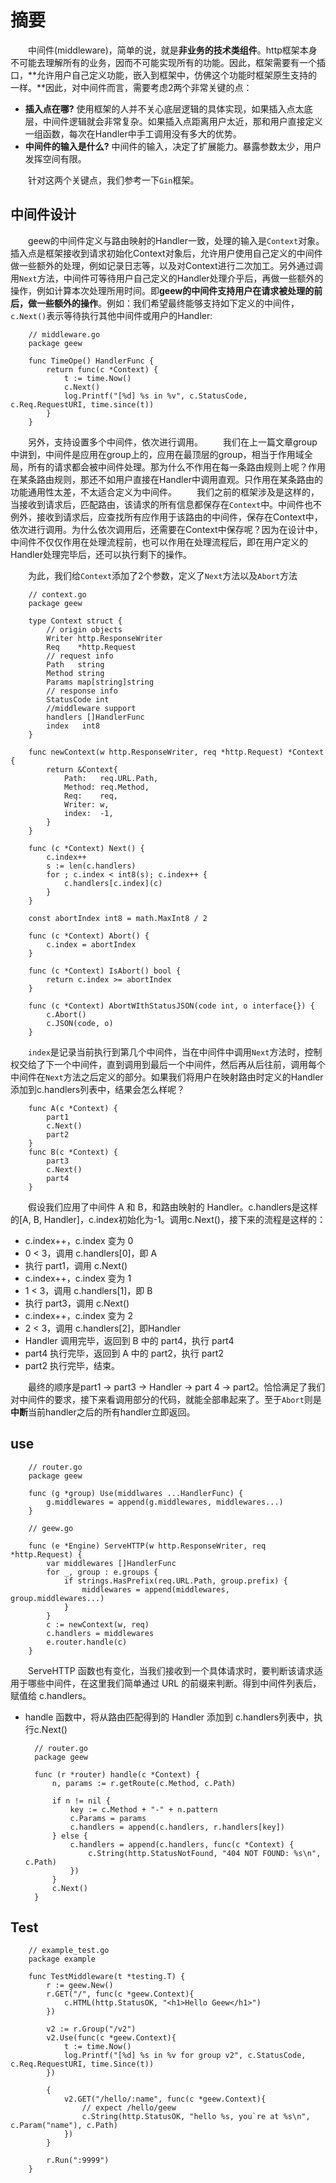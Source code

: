 
# 摘要

&emsp;&emsp;中间件(middleware)，简单的说，就是**非业务的技术类组件**。http框架本身不可能去理解所有的业务，因而不可能实现所有的功能。因此，框架需要有一个插口，**允许用户自己定义功能，嵌入到框架中，仿佛这个功能时框架原生支持的一样。**因此，对中间件而言，需要考虑2两个非常关键的点：

- **插入点在哪?** 使用框架的人并不关心底层逻辑的具体实现，如果插入点太底层，中间件逻辑就会非常复杂。如果插入点距离用户太近，那和用户直接定义一组函数，每次在Handler中手工调用没有多大的优势。
- **中间件的输入是什么?** 中间件的输入，决定了扩展能力。暴露参数太少，用户发挥空间有限。

&emsp;&emsp;针对这两个关键点，我们参考一下`Gin`框架。

## 中间件设计

&emsp;&emsp;geew的中间件定义与路由映射的Handler一致，处理的输入是`Context`对象。插入点是框架接收到请求初始化Context对象后，允许用户使用自己定义的中间件做一些额外的处理，例如记录日志等，以及对Context进行二次加工。另外通过调用`Next`方法，中间件可等待用户自己定义的Handler处理介乎后，再做一些额外的操作，例如计算本次处理所用时间。即**geew的中间件支持用户在请求被处理的前后，做一些额外的操作**。例如：我们希望最终能够支持如下定义的中间件，`c.Next()`表示等待执行其他中间件或用户的Handler:

		// middleware.go
		package geew
		
		func TimeOpe() HandlerFunc {
		    return func(c *Context) {
		        t := time.Now()
		        c.Next()
		        log.Printf("[%d] %s in %v", c.StatusCode, c.Req.RequestURI, time.since(t))
		    }
		}

&emsp;&emsp;另外，支持设置多个中间件，依次进行调用。
&emsp;&emsp;我们在上一篇文章group中讲到，中间件是应用在group上的，应用在最顶层的group，相当于作用域全局，所有的请求都会被中间件处理。那为什么不作用在每一条路由规则上呢？作用在某条路由规则，那还不如用户直接在Handler中调用直观。只作用在某条路由的功能通用性太差，不太适合定义为中间件。
&emsp;&emsp;我们之前的框架涉及是这样的，当接收到请求后，匹配路由，该请求的所有信息都保存在`Context`中。中间件也不例外，接收到请求后，应查找所有应作用于该路由的中间件，保存在Context中，依次进行调用。为什么依次调用后，还需要在Context中保存呢？因为在设计中，中间件不仅仅作用在处理流程前，也可以作用在处理流程后，即在用户定义的Handler处理完毕后，还可以执行剩下的操作。

&emsp;&emsp;为此，我们给`Context`添加了2个参数，定义了`Next`方法以及`Abort`方法

		// context.go
		package geew
		
		type Context struct {
		    // origin objects
			Writer http.ResponseWriter
			Req    *http.Request
			// request info
			Path   string
			Method string
			Params map[string]string
			// response info
			StatusCode int
		    //middleware support
		    handlers []HandlerFunc
		    index   int8
		}
		
		func newContext(w http.ResponseWriter, req *http.Request) *Context {
			return &Context{
				Path:   req.URL.Path,
				Method: req.Method,
				Req:    req,
				Writer: w,
				index:  -1,
			}
		}
		
		func (c *Context) Next() {
			c.index++
			s := len(c.handlers)
			for ; c.index < int8(s); c.index++ {
				c.handlers[c.index](c)
			}
		}
		
		const abortIndex int8 = math.MaxInt8 / 2
		
		func (c *Context) Abort() {
		    c.index = abortIndex
		}
		
		func (c *Context) IsAbort() bool {
		    return c.index >= abortIndex
		}
		
		func (c *Context) AbortWIthStatusJSON(code int, o interface{}) {
		    c.Abort()
		    c.JSON(code, o)
		}

&emsp;&emsp;`index`是记录当前执行到第几个中间件，当在中间件中调用`Next`方法时，控制权交给了下一个中间件，直到调用到最后一个中间件，然后再从后往前，调用每个中间件在`Next`方法之后定义的部分。如果我们将用户在映射路由时定义的Handler添加到c.handlers列表中，结果会怎么样呢？

		func A(c *Context) {
		    part1
		    c.Next()
		    part2
		}
		func B(c *Context) {
		    part3
		    c.Next()
		    part4
		}

&emsp;&emsp;假设我们应用了中间件 A 和 B，和路由映射的 Handler。c.handlers是这样的[A, B, Handler]，c.index初始化为-1。调用c.Next()，接下来的流程是这样的：

- c.index++，c.index 变为 0
- 0 < 3，调用 c.handlers[0]，即 A
- 执行 part1，调用 c.Next()
- c.index++，c.index 变为 1
- 1 < 3，调用 c.handlers[1]，即 B
- 执行 part3，调用 c.Next()
- c.index++，c.index 变为 2
- 2 < 3，调用 c.handlers[2]，即Handler
- Handler 调用完毕，返回到 B 中的 part4，执行 part4
- part4 执行完毕，返回到 A 中的 part2，执行 part2
- part2 执行完毕，结束。

&emsp;&emsp;最终的顺序是part1 -> part3 -> Handler -> part 4 -> part2。恰恰满足了我们对中间件的要求，接下来看调用部分的代码，就能全部串起来了。至于`Abort`则是**中断**当前handler之后的所有handler立即返回。


## use

		// router.go
		package geew
		
		func (g *group) Use(middlwares ...HandlerFunc) {
		    g.middlewares = append(g.middlewares, middlewares...)
		}
		
		// geew.go
		
		func (e *Engine) ServeHTTP(w http.ResponseWriter, req *http.Request) {
		    var middlewares []HandlerFunc
		    for _, group : e.groups {
		        if strings.HasPrefix(req.URL.Path, group.prefix) {
		            middlewares = append(middlewares, group.middlewares...)
		        }
		    }
		    c := newContext(w, req)
		    c.handlers = middlewares
		    e.router.handle(c)
		}

&emsp;&emsp;ServeHTTP 函数也有变化，当我们接收到一个具体请求时，要判断该请求适用于哪些中间件，在这里我们简单通过 URL 的前缀来判断。得到中间件列表后，赋值给 c.handlers。

- handle 函数中，将从路由匹配得到的 Handler 添加到 c.handlers列表中，执行c.Next()

		// router.go
		package geew
		
		func (r *router) handle(c *Context) {
			n, params := r.getRoute(c.Method, c.Path)
		
			if n != nil {
				key := c.Method + "-" + n.pattern
				c.Params = params
				c.handlers = append(c.handlers, r.handlers[key])
			} else {
				c.handlers = append(c.handlers, func(c *Context) {
					c.String(http.StatusNotFound, "404 NOT FOUND: %s\n", c.Path)
				})
			}
			c.Next()
		}



## Test

		// example_test.go
		package example
		
		func TestMiddleware(t *testing.T) {
			r := geew.New()
			r.GET("/", func(c *geew.Context){
				c.HTML(http.StatusOK, "<h1>Hello Geew</h1>")
			})
		
			v2 := r.Group("/v2")
			v2.Use(func(c *geew.Context){
				t := time.Now()
				log.Printf("[%d] %s in %v for group v2", c.StatusCode, c.Req.RequestURI, time.Since(t))
			})
		
			{
				v2.GET("/hello/:name", func(c *geew.Context){
					// expect /hello/geew
					c.String(http.StatusOK, "hello %s, you`re at %s\n", c.Param("name"), c.Path)
				})
			}
		
			r.Run(":9999")
		}
